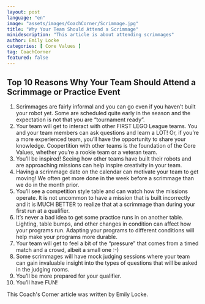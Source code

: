 ```yaml
---
layout: post
language: "en"
image: "assets/images/CoachCorner/Scrimmage.jpg"
title: "Why Your Team Should Attend a Scrimmage"
minidescription: "This article is about attending scrimmages"
author: Emily Locke
categories: [ Core Values ]
tag: CoachCorner
featured: false
---
```


## Top 10 Reasons Why Your Team Should Attend a Scrimmage or Practice Event

1) Scrimmages are fairly informal and you can go even if you haven’t built your robot yet.  Some are scheduled quite early in the season and the expectation is not that you are “tournament ready”.<br>
2) Your team will get to interact with other FIRST LEGO League teams.  You and your team members can ask questions and learn a LOT!  Or, if you’re a more experienced team, you’ll have the opportunity to share your knowledge.  Coopertition with other teams is the foundation of the Core Values, whether you’re a rookie team or a veteran team. <br>
3) You’ll be inspired!  Seeing how other teams have built their robots and are approaching missions can help inspire creativity in your team.<br>
4) Having a scrimmage date on the calendar can motivate your team to get moving!  We often get more done in the week before a scrimmage than we do in the month prior.<br>
5) You’ll see a competition style table and can watch how the missions operate.  It is not uncommon to have a mission that is built incorrectly and it is MUCH BETTER to realize that at a scrimmage than during your first run at a qualifier.<br>
6) It’s never a bad idea to get some practice runs in on another table.  Lighting, table bumps, and other changes in condition can affect how your programs run.  Adapting your programs to different conditions will help make your programs more durable.<br>
7) Your team will get to feel a bit of the “pressure” that comes from a timed match and a crowd, albeit a small one :-) <br>
8) Some scrimmages will have mock judging sessions where your team can gain invaluable insight into the types of questions that will be asked in the judging rooms.<br>
9) You’ll be more prepared for your qualifier.<br>
10) You’ll have FUN! <br>

This Coach's Corner article was written by Emily Locke.
